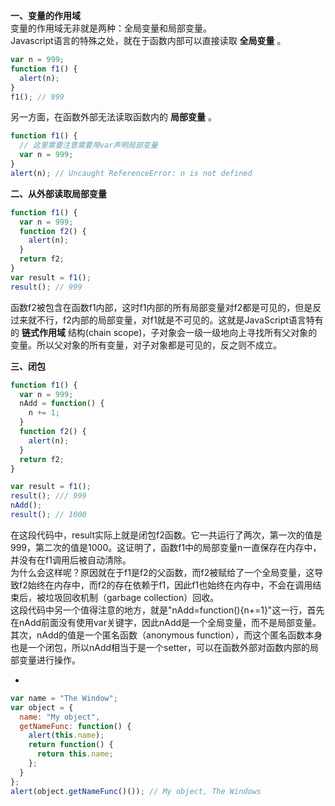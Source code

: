 **一、变量的作用域**  
变量的作用域无非就是两种：全局变量和局部变量。  
Javascript语言的特殊之处，就在于函数内部可以直接读取 **全局变量** 。
```js
var n = 999;
function f1() {
  alert(n);
}
f1(); // 999
```

另一方面，在函数外部无法读取函数内的 **局部变量** 。
```js
function f1() {
  // 这里需要注意需要用var声明局部变量
  var n = 999;
}
alert(n); // Uncaught ReferenceError: n is not defined
```

**二、从外部读取局部变量**  
```js
function f1() {
  var n = 999;
  function f2() {
    alert(n); 
  }
  return f2;
}
var result = f1();
result(); // 999
```
函数f2被包含在函数f1内部，这时f1内部的所有局部变量对f2都是可见的，但是反过来就不行，f2内部的局部变量，对f1就是不可见的。这就是JavaScript语言特有的 **链式作用域** 结构(chain scope)，子对象会一级一级地向上寻找所有父对象的变量。所以父对象的所有变量，对子对象都是可见的，反之则不成立。

**三、闭包**  
```js
function f1() {
  var n = 999;
  nAdd = function() {
    n += 1;
  }
  function f2() {
    alert(n);
  }
  return f2;
}

var result = f1();
result(); /// 999
nAdd();
result(); // 1000
```
在这段代码中，result实际上就是闭包f2函数。它一共运行了两次，第一次的值是999，第二次的值是1000。这证明了，函数f1中的局部变量n一直保存在内存中，并没有在f1调用后被自动清除。  
为什么会这样呢？原因就在于f1是f2的父函数，而f2被赋给了一个全局变量，这导致f2始终在内存中，而f2的存在依赖于f1，因此f1也始终在内存中，不会在调用结束后，被垃圾回收机制（garbage collection）回收。  
这段代码中另一个值得注意的地方，就是"nAdd=function(){n+=1}"这一行，首先在nAdd前面没有使用var关键字，因此nAdd是一个全局变量，而不是局部变量。其次，nAdd的值是一个匿名函数（anonymous function），而这个匿名函数本身也是一个闭包，所以nAdd相当于是一个setter，可以在函数外部对函数内部的局部变量进行操作。  

-

```js
var name = "The Window";
var object = {
  name: "My object",
  getNameFunc: function() {
    alert(this.name);
    return function() {
      return this.name;
    };
  }
};
alert(object.getNameFunc()()); // My object, The Windows
```